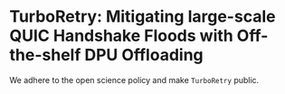 # TurboRetry: Mitigating large-scale QUIC Handshake Floods with Off-the-shelf DPU Offloading

We adhere to the open science policy and make `TurboRetry` public.
